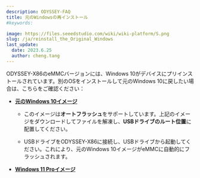 ```yaml
---
description: ODYSSEY-FAQ
title: 元のWindowsの再インストール
#keywords:

image: https://files.seeedstudio.com/wiki/wiki-platform/S.png
slug: /ja/reinstall_the_Original_Windows
last_update:
  date: 2023.6.25
  author: cheng.tang
---
```


ODYSSEY-X86のeMMCバージョンには、Windows 10がデバイスにプリインストールされています。別のOSをインストールして元のWindows 10に戻したい場合は、こちらをご確認ください：

- [**元のWindows 10イメージ**](https://files.seeedstudio.com/wiki/ODYSSEY-X86J4105-Ant-image/SD-JX-CJ41G-M-101-H.zip)

  - このイメージは**オートフラッシュ**をサポートしています。上記のイメージをダウンロードしてファイルを解凍し、**USBドライブのルート位置**に配置してください。

  - USBドライブをODYSSEY-X86に接続し、USBドライブから起動してください。これにより、元のWindows 10イメージがeMMCに自動的にフラッシュされます。

- [**Windows 11 Proイメージ**](https://seeedstudio88-my.sharepoint.com/:u:/g/personal/youjiang_yu_seeedstudio88_onmicrosoft_com/EakKcMn5yvhMkKtm7Fw6JcYBl5L-lGsCgjo_OWJ9L7ts7Q?e=5Dzi3v)